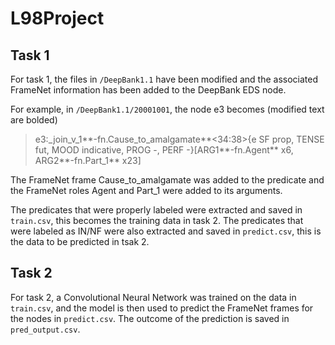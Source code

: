 # L98Project

## Task 1

For task 1, the files in `/DeepBank1.1` have been modified and the associated FrameNet information has been added to the DeepBank EDS node.

For example, in `/DeepBank1.1/20001001`, the node e3 becomes (modified text are bolded)

> e3:_join_v_1**-fn.Cause_to_amalgamate**<34:38>{e SF prop, TENSE fut, MOOD indicative, PROG -, PERF -}[ARG1**-fn.Agent** x6, ARG2**-fn.Part_1** x23]

The FrameNet frame Cause_to_amalgamate was added to the predicate and the FrameNet roles Agent and Part_1 were added to its arguments.

The predicates that were properly labeled were extracted and saved in `train.csv`, this becomes the training data in task 2. The predicates that were labeled as IN/NF were also extracted and saved in `predict.csv`, this is the data to be predicted in tsak 2.

## Task 2

For task 2, a Convolutional Neural Network was trained on the data in `train.csv`, and the model is then used to predict the FrameNet frames for the nodes in `predict.csv`. The outcome of the prediction is saved in `pred_output.csv`.

